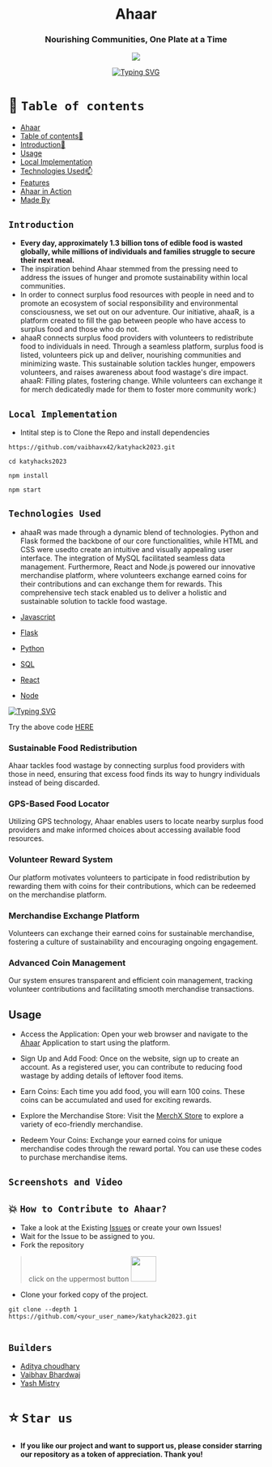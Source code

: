 



<div align="center"> 

# Ahaar 


### Nourishing Communities, One Plate at a Time
 


<p align="center">
<img   src="https://github.com/vaibhavx42/katyhack2023/assets/110530263/7d6e5d07-b99d-43ba-8967-c64e2483c10f">

</p>

  
 [![Typing SVG](https://readme-typing-svg.demolab.com?font=QUARTZO+&pause=1000&color=F72288&width=435&lines=Build+for+Katy+Youth+Hacks+2023)](https://git.io/typing-svg)
 
 
</div>


# 🧭 `Table of contents`

- [Ahaar](#-Ahaar)
- [Table of contents🧭 ](#-table-of-contents)
- [Introduction🚀](#Introduction)
- [Usage](#Usage)
- [Local Implementation](#-Local-Implementation-)
- [Technologies Used📫](#-Technologies-Used-)
- [Features](#Features)
- [Ahaar in Action](#Screenshots-and-Video)
- [Made By](#Builders)





## `Introduction`

- **Every day, approximately 1.3 billion tons of edible food is wasted globally, while millions of individuals and families struggle to secure their next meal.** 
- The inspiration behind Ahaar stemmed from the pressing need to address the issues of hunger and promote sustainability within local communities. 
- In order to connect surplus food resources with people in need and to promote an ecosystem of social responsibility and environmental consciousness, we set out on our adventure. Our initiative, ahaaR, is a platform created to fill the gap between people who have access to surplus food and those who do not.
- ahaaR connects surplus food providers with volunteers to redistribute food to individuals in need. Through a seamless platform, surplus food is listed, volunteers pick up and deliver, nourishing communities and minimizing waste. This sustainable solution tackles hunger, empowers volunteers, and raises awareness about food wastage's dire impact. ahaaR: Filling plates, fostering change. While volunteers can exchange it for merch dedicatedly made for them to foster more community work:)




## `Local Implementation`
- Intital step is to   Clone the Repo and install dependencies
 ```
https://github.com/vaibhavx42/katyhack2023.git

 ```
 ```
cd katyhacks2023
 ```
 ```
npm install
 ```

```
npm start
```


## `Technologies Used`
- ahaaR was made through a dynamic blend of technologies. Python and Flask formed the backbone of our core functionalities, while HTML and CSS were usedto create an intuitive and visually appealing user interface. The integration of MySQL facilitated seamless data management. Furthermore, React and Node.js powered our innovative merchandise platform, where volunteers exchange earned coins for their contributions and can exchange them for rewards. This comprehensive tech stack enabled us to deliver a holistic and sustainable solution to tackle food wastage.

- [Javascript](https://developer.mozilla.org/en-US/)
- [Flask](https://flask.palletsprojects.com/en/2.3.x/)
- [Python](https://docs.python.org/3/)
- [SQL](https://dev.mysql.com/doc/)
- [React](https://reactjs.org/docs/getting-started.html)
- [Node](https://nodejs.org/en/docs)

[![Typing SVG](https://readme-typing-svg.herokuapp.com?font=Fira+Code&pause=1000&width=435&lines=TRIAL+CODE++-+%22EXAMPLE123%22)](https://git.io/typing-svg)   

Try the above code [HERE](https://merchxstore.netlify.app/)

### Sustainable Food Redistribution
Ahaar tackles food wastage by connecting surplus food providers with those in need, ensuring that excess food finds its way to hungry individuals instead of being discarded.

### GPS-Based Food Locator
Utilizing GPS technology, Ahaar enables users to locate nearby surplus food providers and make informed choices about accessing available food resources.

### Volunteer Reward System
Our platform motivates volunteers to participate in food redistribution by rewarding them with coins for their contributions, which can be redeemed on the merchandise platform.

### Merchandise Exchange Platform
Volunteers can exchange their earned coins for sustainable merchandise, fostering a culture of sustainability and encouraging ongoing engagement.

### Advanced Coin Management
Our system ensures transparent and efficient coin management, tracking volunteer contributions and facilitating smooth merchandise transactions.


## Usage 

- Access the Application: Open your web browser and navigate to the [Ahaar](https://aahar-katy-hacks.vercel.app/) Application to start using the platform.

- Sign Up and Add Food: Once on the website, sign up to create an account. As a registered user, you can contribute to reducing food wastage by adding details of leftover food items.

- Earn Coins: Each time you add food, you will earn 100 coins. These coins can be accumulated and used for exciting rewards.

- Explore the Merchandise Store: Visit the [MerchX Store](https://merchxstore.netlify.app/) to explore a variety of eco-friendly merchandise.

- Redeem Your Coins: Exchange your earned coins for unique merchandise codes through the reward portal. You can use these codes to purchase merchandise items.

## `Screenshots and Video`









## 💥 `How to Contribute to Ahaar?`

- Take a look at the Existing [Issues](https://github.com/vaibhavx42/katyhack2023/issues) or create your own Issues!
- Wait for the Issue to be assigned to you.
- Fork the repository
>click on the uppermost button <img src="https://github.com/Dynomin/FizzFruit/blob/main/.github/fork.png?raw=true" width=50>
- Clone your forked copy of the project.
```
git clone --depth 1 https://github.com/<your_user_name>/katyhack2023.git


```

## `Builders`
* [Aditya choudhary](https://vxibhxv.co)
* [Vaibhav Bhardwaj](https://vxibhxv.co)
* [Yash Mistry](https://github.com/yash240408)


# ⭐️ `Star us`
- **If you like our project and want to support us, please consider starring our repository as a token of appreciation. Thank you!**
